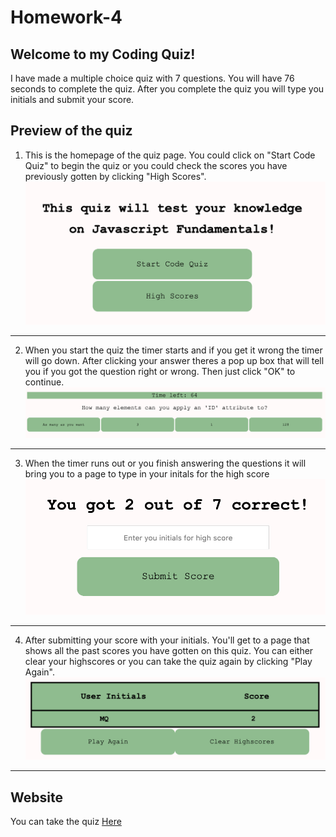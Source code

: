 # Homework-4

## Welcome to my Coding Quiz!
I have made a multiple choice quiz with 7 questions. You will have 76 seconds to complete the quiz. After you complete the quiz you will type you initials and submit your score. 

## Preview of the quiz 

1. This is the homepage of the quiz page. You could click on "Start Code Quiz" to begin the quiz or you could check the scores you have previously gotten by clicking "High Scores". 
![homepage](https://github.com/michelaqyteza/Homework-4/blob/main/Pictures/homepage.png?raw=true)
---
2. When you start the quiz the timer starts and if you get it wrong the timer will go down. After clicking your answer theres a pop up box that will tell you if you got the question right or wrong. Then just click "OK" to continue. 
![quizsc](https://github.com/michelaqyteza/Homework-4/blob/main/Pictures/quizsc.png?raw=true)
---
3. When the timer runs out or you finish answering the questions it will bring you to a page to type in your initals for the high score 
![initalpage](https://github.com/michelaqyteza/Homework-4/blob/main/Pictures/initialspagesc.png?raw=true)
---
4. After submitting your score with your initials. You'll get to a page that shows all the past scores you have gotten on this quiz. You can either clear your highscores or you can take the quiz again by clicking "Play Again".
![highscorepage](https://github.com/michelaqyteza/Homework-4/blob/main/Pictures/highscorepage.png?raw=true)
---
## Website
You can take the quiz [Here](https://michelaqyteza.github.io/Homework-4/)